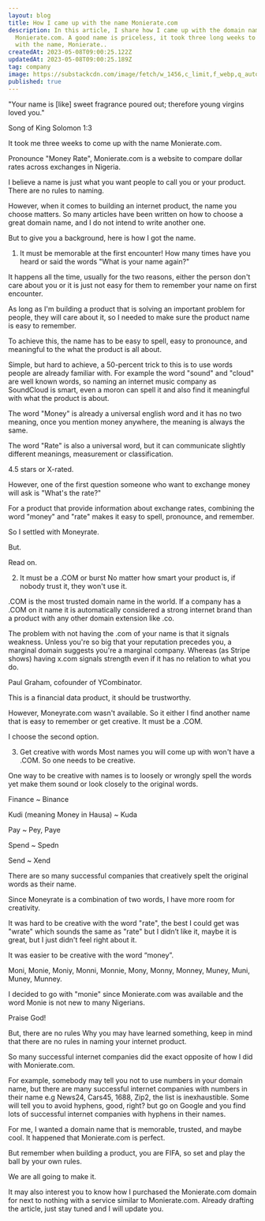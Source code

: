 ```yaml
---
layout: blog
title: How I came up with the name Monierate.com
description: In this article, I share how I came up with the domain name
  Monierate.com. A good name is priceless, it took three long weeks to come up
  with the name, Monierate..
createdAt: 2023-05-08T09:00:25.122Z
updatedAt: 2023-05-08T09:00:25.189Z
tag: company
image: https://substackcdn.com/image/fetch/w_1456,c_limit,f_webp,q_auto:good,fl_progressive:steep/https%3A%2F%2Fsubstack-post-media.s3.amazonaws.com%2Fpublic%2Fimages%2Fc6f0fa53-a481-49f2-b657-3f4aa15ebb3c_845x233.png
published: true
---
```

"Your name is [like] sweet fragrance poured out; therefore young virgins loved you."

Song of King Solomon 1:3

It took me three weeks to come up with the name Monierate.com.

Pronounce "Money Rate", Monierate.com is a website to compare dollar rates across exchanges in Nigeria.

I believe a name is just what you want people to call you or your product. There are no rules to naming.

However, when it comes to building an internet product, the name you choose matters. So many articles have been written on how to choose a great domain name, and I do not intend to write another one.

But to give you a background, here is how I got the name.

1. It must be memorable at the first encounter!
How many times have you heard or said the words "What is your name again?"

It happens all the time, usually for the two reasons, either the person don't care about you or it is just not easy for them to remember your name on first encounter.

As long as I'm building a product that is solving an important problem for people, they will care about it, so I needed to make sure the product name is easy to remember.

To achieve this, the name has to be easy to spell, easy to pronounce, and meaningful to the what the product is all about.

Simple, but hard to achieve, a 50-percent trick to this is to use words people are already familiar with. For example the word "sound" and "cloud" are well known words, so naming an internet music company as SoundCloud is smart, even a moron can spell it and also find it meaningful with what the product is about.

The word "Money" is already a universal english word and it has no two meaning, once you mention money anywhere, the meaning is always the same.

The word "Rate" is also a universal word, but it can communicate slightly different meanings, measurement or classification.

4.5 stars or X-rated.

However, one of the first question someone who want to exchange money will ask is "What's the rate?"

For a product that provide information about exchange rates, combining the word "money" and "rate" makes it easy to spell, pronounce, and remember.

So I settled with Moneyrate.

But.

Read on.

2. It must be a .COM or burst
No matter how smart your product is, if nobody trust it, they won't use it.

.COM is the most trusted domain name in the world. If a company has a .COM on it name it is automatically considered a strong internet brand than a product with any other domain extension like .co.

The problem with not having the .com of your name is that it signals weakness. Unless you're so big that your reputation precedes you, a marginal domain suggests you're a marginal company. Whereas (as Stripe shows) having x.com signals strength even if it has no relation to what you do.

Paul Graham, cofounder of YCombinator.

This is a financial data product, it should be trustworthy.

However, Moneyrate.com wasn't available. So it either I find another name that is easy to remember or get creative. It must be a .COM.

I choose the second option.

3. Get creative with words
Most names you will come up with won't have a .COM. So one needs to be creative.

One way to be creative with names is to loosely or wrongly spell the words yet make them sound or look closely to the original words.

Finance ~ Binance

Kudi (meaning Money in Hausa) ~ Kuda

Pay ~ Pey, Paye

Spend ~ Spedn

Send ~ Xend

There are so many successful companies that creatively spelt the original words as their name.

Since Moneyrate is a combination of two words, I have more room for creativity.

It was hard to be creative with the word "rate", the best I could get was "wrate" which sounds the same as "rate" but I didn’t like it, maybe it is great, but I just didn't feel right about it.

It was easier to be creative with the word “money”.


Moni, Monie, Moniy, Monni, Monnie, Mony, Monny, Monney, Muney, Muni, Muney, Munney.

I decided to go with "monie" since Monierate.com was available and the word Monie is not new to many Nigerians.

Praise God!

But, there are no rules
Why you may have learned something, keep in mind that there are no rules in naming your internet product.

So many successful internet companies did the exact opposite of how I did with Monierate.com.

For example, somebody may tell you not to use numbers in your domain name, but there are many successful internet companies with numbers in their name e.g News24, Cars45, 1688, Zip2, the list is inexhaustible. Some will tell you to avoid hyphens, good, right? but go on Google and you find lots of successful internet companies with hyphens in their names.

For me, I wanted a domain name that is memorable, trusted, and maybe cool. It happened that Monierate.com is perfect.

But remember when building a product, you are FIFA, so set and play the ball by your own rules.

We are all going to make it.

It may also interest you to know how I purchased the Monierate.com domain for next to nothing with a service similar to Monierate.com. Already drafting the article, just stay tuned and I will update you.